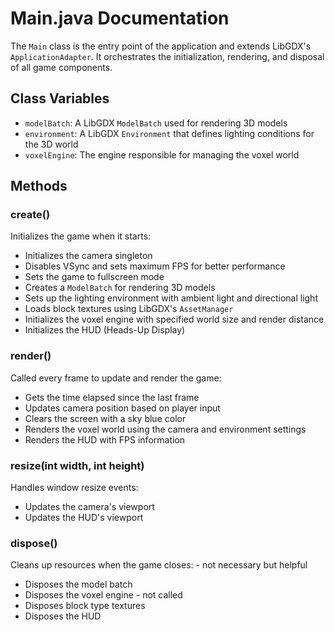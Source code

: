 # Main.java Documentation

The `Main` class is the entry point of the application and extends LibGDX's `ApplicationAdapter`. It orchestrates the initialization, rendering, and disposal of all game components.

## Class Variables
- `modelBatch`: A LibGDX `ModelBatch` used for rendering 3D models
- `environment`: A LibGDX `Environment` that defines lighting conditions for the 3D world
- `voxelEngine`: The engine responsible for managing the voxel world

## Methods

### create()
Initializes the game when it starts:
- Initializes the camera singleton
- Disables VSync and sets maximum FPS for better performance
- Sets the game to fullscreen mode
- Creates a `ModelBatch` for rendering 3D models
- Sets up the lighting environment with ambient light and directional light
- Loads block textures using LibGDX's `AssetManager`
- Initializes the voxel engine with specified world size and render distance
- Initializes the HUD (Heads-Up Display)

### render()
Called every frame to update and render the game:
- Gets the time elapsed since the last frame
- Updates camera position based on player input
- Clears the screen with a sky blue color
- Renders the voxel world using the camera and environment settings
- Renders the HUD with FPS information

### resize(int width, int height)
Handles window resize events:
- Updates the camera's viewport
- Updates the HUD's viewport

### dispose()
Cleans up resources when the game closes: - not necessary but helpful
- Disposes the model batch
- Disposes the voxel engine - not called 
- Disposes block type textures
- Disposes the HUD
